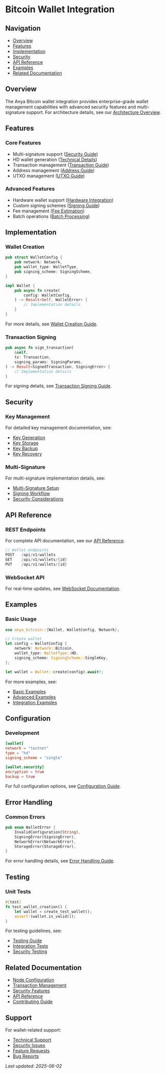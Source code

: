 # Bitcoin Wallet Integration

## Navigation

- [Overview](#overview)
- [Features](#features)
- [Implementation](#implementation)
- [Security](#security)
- [API Reference](#api-reference)
- [Examples](#examples)
- [Related Documentation](#related-documentation)

## Overview

The Anya Bitcoin wallet integration provides enterprise-grade wallet management capabilities with advanced security features and multi-signature support. For architecture details, see our [Architecture Overview](../layer2/OVERVIEW.md).

## Features

### Core Features
- Multi-signature support ([Security Guide](../../security/multi-signature.md))
- HD wallet generation ([Technical Details](../technical/hd-wallets.md))
- Transaction management ([Transaction Guide](../features/transaction-management.md))
- Address management ([Address Guide](../features/address-management.md))
- UTXO management ([UTXO Guide](../features/utxo-management.md))

### Advanced Features
- Hardware wallet support ([Hardware Integration](../features/hardware-wallets.md))
- Custom signing schemes ([Signing Guide](../features/signing-schemes.md))
- Fee management ([Fee Estimation](../../../../anya-enterprise/docs/features/fee-estimation.md))
- Batch operations ([Batch Processing](../features/batch-operations.md))

## Implementation

### Wallet Creation
```rust
pub struct WalletConfig {
    pub network: Network,
    pub wallet_type: WalletType,
    pub signing_scheme: SigningScheme,
}

impl Wallet {
    pub async fn create(
        config: WalletConfig,
    ) -> Result<Self, WalletError> {
        // Implementation details
    }
}
```

For more details, see [Wallet Creation Guide](../guides/wallet-creation.md).

### Transaction Signing
```rust
pub async fn sign_transaction(
    &self,
    tx: Transaction,
    signing_params: SigningParams,
) -> Result<SignedTransaction, SigningError> {
    // Implementation details
}
```

For signing details, see [Transaction Signing Guide](../guides/transaction-signing.md).

## Security

### Key Management
For detailed key management documentation, see:
- [Key Generation](../../security/key-generation.md)
- [Key Storage](../../security/key-storage.md)
- [Key Backup](../../security/key-backup.md)
- [Key Recovery](../../security/key-recovery.md)

### Multi-Signature
For multi-signature implementation details, see:
- [Multi-Signature Setup](../guides/multisig-setup.md)
- [Signing Workflow](../guides/multisig-signing.md)
- [Security Considerations](../../security/multisig-security.md)

## API Reference

### REST Endpoints
For complete API documentation, see our [API Reference](../integration/api-reference.md#wallet-endpoints).

```rust
// Wallet endpoints
POST   /api/v1/wallets
GET    /api/v1/wallets/{id}
PUT    /api/v1/wallets/{id}
```

### WebSocket API
For real-time updates, see [WebSocket Documentation](../../api/websocket.md#wallet-updates).

## Examples

### Basic Usage
```rust
use anya_bitcoin::{Wallet, WalletConfig, Network};

// Create wallet
let config = WalletConfig {
    network: Network::Bitcoin,
    wallet_type: WalletType::HD,
    signing_scheme: SigningScheme::SingleKey,
};

let wallet = Wallet::create(config).await?;
```

For more examples, see:
- [Basic Examples](../examples/basic-wallet.md)
- [Advanced Examples](../examples/advanced-wallet.md)
- [Integration Examples](wallet-integration.md)

## Configuration

### Development
```toml
[wallet]
network = "testnet"
type = "hd"
signing_scheme = "single"

[wallet.security]
encryption = true
backup = true
```

For full configuration options, see [Configuration Guide](../guides/wallet-configuration.md).

## Error Handling

### Common Errors
```rust
pub enum WalletError {
    InvalidConfiguration(String),
    SigningError(SigningError),
    NetworkError(NetworkError),
    StorageError(StorageError),
}
```

For error handling details, see [Error Handling Guide](../integration/error-handling.md).

## Testing

### Unit Tests
```rust
#[test]
fn test_wallet_creation() {
    let wallet = create_test_wallet();
    assert!(wallet.is_valid());
}
```

For testing guidelines, see:
- [Testing Guide](../../../TESTING.md)
- [Integration Tests](../../../../dependencies/docs/testing/integration-testing.md)
- [Security Testing](../../../../dependencies/docs/testing/security-testing.md)

## Related Documentation

- [Node Configuration](../network/node-configuration.md)
- [Transaction Management](../features/transaction-management.md)
- [Security Features](../../../../anya-enterprise/docs/security/security-features.md)
- [API Reference](../integration/api-reference.md)
- [Contributing Guide](../../index.md)

## Support

For wallet-related support:
- [Technical Support](../../../support/technical.md)
- [Security Issues](../../../SECURITY.md)
- [Feature Requests](../../../../dependencies/docs/build-system/features.md)
- [Bug Reports](../../../support/bugs.md)

*Last updated: 2025-06-02*
